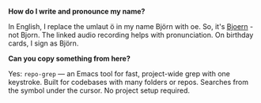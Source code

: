 **How do I write and pronounce my name?**

In English, I replace the umlaut ö in my name Björn with oe. So, it's [Bjoern](https://www.howtopronounce.com/german/björn) - not Bjorn. The linked audio recording helps with pronunciation. On birthday cards, I sign as Björn.

**Can you copy something from here?**

Yes: `repo-grep` — an Emacs tool for fast, project-wide grep with one keystroke. Built for codebases with many folders or repos. Searches from the symbol under the cursor. No project setup required.

<!--
**BHFock/BHFock** is a ✨ _special_ ✨ repository because its `README.md` (this file) appears on your GitHub profile.

Here are some ideas to get you started:

- 🔭 I’m currently working on ...
- 🌱 I’m currently learning ...
- 👯 I’m looking to collaborate on ...
- 🤔 I’m looking for help with ...
- 💬 Ask me about ...
- 📫 How to reach me: ...
- 😄 Pronouns: ...
- ⚡ Fun fact: ...
-->
